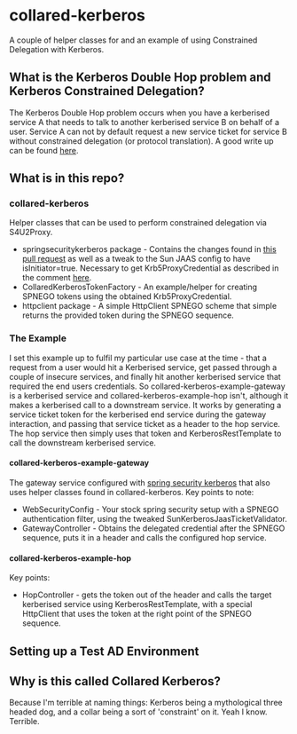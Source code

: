 # collared-kerberos
A couple of helper classes for and an example of using Constrained Delegation with Kerberos.

## What is the Kerberos Double Hop problem and Kerberos Constrained Delegation?
The Kerberos Double Hop problem occurs when you have a kerberised service A that needs to talk to another kerberised service B on behalf of a user. Service A can not by default request a new service ticket for service B without constrained delegation (or protocol translation). A good write up can be found [here](http://searchwindowsserver.techtarget.com/feature/Advanced-Kerberos-topics-Delegation-of-authentication).

## What is in this repo?
### collared-kerberos
Helper classes that can be used to perform constrained delegation via S4U2Proxy.
* springsecuritykerberos package - Contains the changes found in [this pull request](https://github.com/spring-projects/spring-security-kerberos/pull/27) as well as a tweak to the Sun JAAS config to have isInitiator=true. Necessary to get Krb5ProxyCredential as described in the comment [here](https://github.com/openjdk-mirror/jdk/blob/jdk8u/jdk8u/master/src/share/classes/sun/security/jgss/krb5/Krb5Context.java#L542).
* CollaredKerberosTokenFactory - An example/helper for creating SPNEGO tokens using the obtained Krb5ProxyCredential.
* httpclient package - A simple HttpClient SPNEGO scheme that simple returns the provided token during the SPNEGO sequence.


### The Example
I set this example up to fulfil my particular use case at the time - that a request from a user would hit a Kerberised service, get passed through a couple of insecure services, and finally hit another kerberised service that required the end users credentials. So collared-kerberos-example-gateway is a kerberised service and collared-kerberos-example-hop isn't, although it makes a kerberised call to a downstream service. It works by generating a service ticket token for the kerberised end service during the gateway interaction, and passing that service ticket as a header to the hop service. The hop service then simply uses that token and KerberosRestTemplate to call the downstream kerberised service.

#### collared-kerberos-example-gateway
The gateway service configured with [spring security kerberos](http://projects.spring.io/spring-security-kerberos/) that also uses helper classes found in collared-kerberos. Key points to note:
* WebSecurityConfig - Your stock spring security setup with a SPNEGO authentication filter, using the tweaked SunKerberosJaasTicketValidator.
* GatewayController - Obtains the delegated credential after the SPNEGO sequence, puts it in a header and calls the configured hop service.

#### collared-kerberos-example-hop
Key points:
* HopController - gets the token out of the header and calls the target kerberised service using KerberosRestTemplate, with a special HttpClient that uses the token at the right point of the SPNEGO sequence.

## Setting up a Test AD Environment

## Why is this called Collared Kerberos? 
Because I'm terrible at naming things: Kerberos being a mythological three headed dog, and a collar being a sort of 'constraint' on it. Yeah I know. Terrible.
